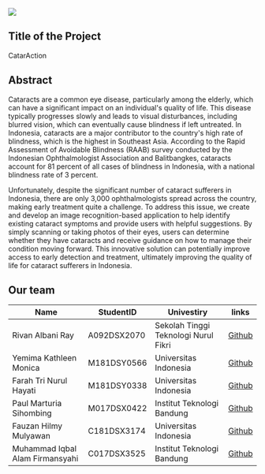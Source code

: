 ![](https://i.ibb.co/9TN24dh/Catar-Action.png)
## Title of the Project 

CatarAction

## Abstract

Cataracts are a common eye disease, particularly among the elderly, which can have a significant impact on an individual's quality of life. This disease typically progresses slowly and leads to visual disturbances, including blurred vision, which can eventually cause blindness if left untreated. In Indonesia, cataracts are a major contributor to the country's high rate of blindness, which is the highest in Southeast Asia. According to the Rapid Assessment of Avoidable Blindness (RAAB) survey conducted by the Indonesian Ophthalmologist Association and Balitbangkes, cataracts account for 81 percent of all cases of blindness in Indonesia, with a national blindness rate of 3 percent.

Unfortunately, despite the significant number of cataract sufferers in Indonesia, there are only 3,000 ophthalmologists spread across the country, making early treatment quite a challenge. To address this issue, we create and develop an image recognition-based application to help identify existing cataract symptoms and provide users with helpful suggestions. By simply scanning or taking photos of their eyes, users can determine whether they have cataracts and receive guidance on how to manage their condition moving forward. This innovative solution can potentially improve access to early detection and treatment, ultimately improving the quality of life for cataract sufferers in Indonesia.

## Our team
|Name  | StudentID  | Univestiry |links |
|--|--|--|--|
| Rivan Albani Ray | A092DSX2070  |Sekolah Tinggi Teknologi Nurul Fikri |[Github](https://github.com/rrivann)|
| Yemima Kathleen Monica | M181DSY0566  |Universitas Indonesia |[Github](https://github.com/YemimaKathleen)|
| Farah Tri Nurul Hayati | M181DSY0338  |Universitas Indonesia |[Github](https://github.com/farahtrinrll)|
| Paul Marturia Sihombing | M017DSX0422  |Institut Teknologi Bandung |[Github](https://github.com/paulmsihombing)|
| Fauzan Hilmy Mulyawan | C181DSX3174  |Universitas Indonesia |[Github](https://github.com/FauzanHilmyMulyawan)|
| Muhammad Iqbal Alam Firmansyahi | C017DSX3525  |Institut Teknologi Bandung |[Github](https://github.com/balam15)|

